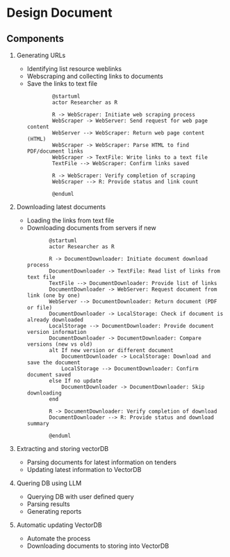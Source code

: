 # Design Document

## Components

1. Generating URLs

   * Identifying list resource weblinks
   * Webscraping and collecting links to documents
   * Save the links to text file
     ```plantuml
             @startuml
             actor Researcher as R

             R -> WebScraper: Initiate web scraping process
             WebScraper -> WebServer: Send request for web page content
             WebServer --> WebScraper: Return web page content (HTML)
             WebScraper -> WebScraper: Parse HTML to find PDF/document links
             WebScraper -> TextFile: Write links to a text file
             TextFile --> WebScraper: Confirm links saved

             R -> WebScraper: Verify completion of scraping
             WebScraper --> R: Provide status and link count

             @enduml
     ```
1. Downloading latest documents

   * Loading the links from text file
   * Downloading documents from servers if new
     ```plantuml
            @startuml
            actor Researcher as R

            R -> DocumentDownloader: Initiate document download process
            DocumentDownloader -> TextFile: Read list of links from text file
            TextFile --> DocumentDownloader: Provide list of links
            DocumentDownloader -> WebServer: Request document from link (one by one)
            WebServer --> DocumentDownloader: Return document (PDF or file)
            DocumentDownloader -> LocalStorage: Check if document is already downloaded
            LocalStorage --> DocumentDownloader: Provide document version information
            DocumentDownloader -> DocumentDownloader: Compare versions (new vs old)
            alt If new version or different document
                DocumentDownloader -> LocalStorage: Download and save the document
                LocalStorage --> DocumentDownloader: Confirm document saved
            else If no update
                DocumentDownloader -> DocumentDownloader: Skip downloading
            end

            R -> DocumentDownloader: Verify completion of download
            DocumentDownloader --> R: Provide status and download summary

            @enduml
     ```

1. Extracting and storing vectorDB

   * Parsing documents for latest information on tenders
   * Updating latest information to VectorDB
1. Quering DB using LLM

   * Querying DB with user defined query
   * Parsing results
   * Generating reports
1. Automatic updating VectorDB

   * Automate the process
   * Downloading documents to storing into VectorDB
